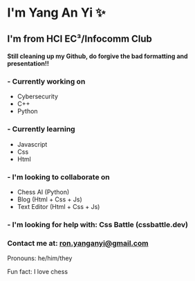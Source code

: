 # I'm Yang An Yi ✨
## I'm from HCI EC³/Infocomm Club
#### Still cleaning up my Github, do forgive the bad formatting and presentation!!
### - Currently working on
  - Cybersecurity
  - C++
  - Python
### - Currently learning
  - Javascript
  - Css
  - Html
### - I'm looking to collaborate on
  - Chess AI      (Python)
  - Blog          (Html + Css + Js)
  - Text Editor   (Html + Css + Js)
### - I'm looking for help with: Css Battle (cssbattle.dev)
### Contact me at: ron.yanganyi@gmail.com
Pronouns: he/him/they

Fun fact: I love chess

<!--
**yanganyi/yanganyi** is a ✨ _special_ ✨ repository because its `README.md` (this file) appears on your GitHub profile.

Here are some ideas to get you started:

- 🔭 I’m currently working on ...
- 🌱 I’m currently learning ...
- 👯 I’m looking to collaborate on ...
- 🤔 I’m looking for help with ...
- 💬 Ask me about ...
- 📫 How to reach me: ...
- 😄 Pronouns: ...
- ⚡ Fun fact: ...
-->
